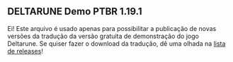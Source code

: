 ## DELTARUNE Demo PTBR 1.19.1

Ei! Este arquivo é usado apenas para possibilitar a publicação de novas versões da tradução da versão gratuita de demonstração do jogo Deltarune. Se quiser fazer o download da tradução, dê uma olhada na [lista de releases](https://github.com/teiarruma/deltarune-ptbr/releases)!
